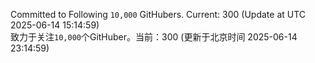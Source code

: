 Committed to Following `10,000` GitHubers. Current: <!-- FOLLOWING_COUNT -->300<!-- FOLLOWING_COUNT --> (Update at UTC <!-- LAST_UPDATED -->2025-06-14 15:14:59<!-- LAST_UPDATED -->)<br>
致力于关注`10,000`个GitHuber。当前：<!-- FOLLOWING_COUNT -->300<!-- FOLLOWING_COUNT --> (更新于北京时间 <!-- LAST_UPDATED_CST -->2025-06-14 23:14:59<!-- LAST_UPDATED_CST -->)

